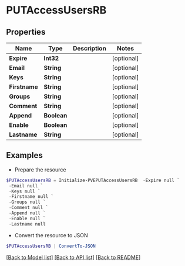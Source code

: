# PUTAccessUsersRB
## Properties

Name | Type | Description | Notes
------------ | ------------- | ------------- | -------------
**Expire** | **Int32** |  | [optional] 
**Email** | **String** |  | [optional] 
**Keys** | **String** |  | [optional] 
**Firstname** | **String** |  | [optional] 
**Groups** | **String** |  | [optional] 
**Comment** | **String** |  | [optional] 
**Append** | **Boolean** |  | [optional] 
**Enable** | **Boolean** |  | [optional] 
**Lastname** | **String** |  | [optional] 

## Examples

- Prepare the resource
```powershell
$PUTAccessUsersRB = Initialize-PVEPUTAccessUsersRB  -Expire null `
 -Email null `
 -Keys null `
 -Firstname null `
 -Groups null `
 -Comment null `
 -Append null `
 -Enable null `
 -Lastname null
```

- Convert the resource to JSON
```powershell
$PUTAccessUsersRB | ConvertTo-JSON
```

[[Back to Model list]](../README.md#documentation-for-models) [[Back to API list]](../README.md#documentation-for-api-endpoints) [[Back to README]](../README.md)

